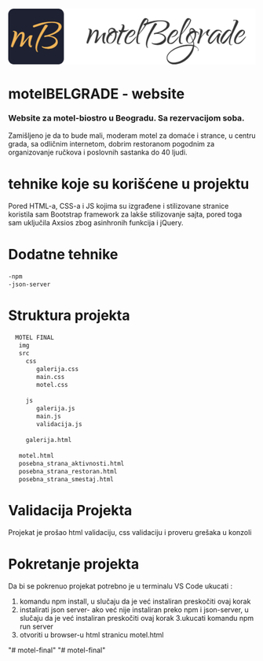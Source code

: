 
![GitHub Logo](/img/logo-motel_belgrade.png)
# motelBELGRADE - website

### Website za motel-biostro u Beogradu. Sa rezervacijom soba.
Zamišljeno je da to bude mali, moderam motel za domaće i strance, u centru grada, sa odličnim internetom, dobrim restoranom pogodnim za organizovanje ručkova i poslovnih sastanka do 40 ljudi.

# tehnike koje su korišćene u projektu
Pored HTML-a, CSS-a i JS kojima su izgrađene i stilizovane stranice koristila sam Bootstrap framework za lakše stilizovanje sajta, pored toga sam uključila Axsios zbog asinhronih funkcija i jQuery.

 # Dodatne tehnike 
    -npm
    -json-server

 # Struktura projekta
      MOTEL FINAL
       img
       src
         css
            galerija.css
            main.css
            motel.css
 
         js
            galerija.js
            main.js
            validacija.js

         galerija.html

       motel.html  
       posebna_strana_aktivnosti.html
       posebna_strana_restoran.html
       posebna_strana_smestaj.html


 # Validacija Projekta
 Projekat je prošao html validaciju, css validaciju i proveru grešaka u konzoli


 # Pokretanje projekta
   
 Da bi se pokrenuo projekat potrebno je u terminalu VS Code ukucati :
 1. komandu npm install, u slučaju da je već instaliran preskočiti ovaj korak
 2. instalirati json server- ako već nije instaliran preko npm i json-server, u slučaju da je već instaliran preskočiti ovaj korak
 3.ukucati komandu npm run server
 1. otvoriti u browser-u html stranicu motel.html
 





"# motel-final" 
"# motel-final" 
